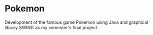 # Pokemon

Development of the famous game Pokemon using Java and graphical library SWING as my semester's final project.
